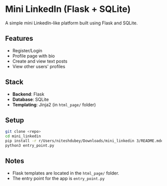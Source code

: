 # Mini LinkedIn (Flask + SQLite)

A simple mini LinkedIn-like platform built using Flask and SQLite.

## Features
- Register/Login
- Profile page with bio
- Create and view text posts
- View other users' profiles

## Stack
- **Backend**: Flask
- **Database**: SQLite
- **Templating**: Jinja2 (in `html_page/` folder)

## Setup

```bash
git clone <repo>
cd mini_linkedin
pip install -r r/Users/niteshdubey/Downloads/mini_linkedin 3/README.mdequirements.txt
python3 entry_point.py
```

## Notes
- Flask templates are located in the `html_page/` folder.
- The entry point for the app is `entry_point.py`
